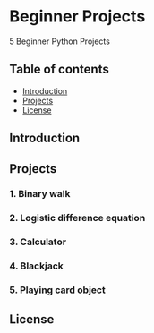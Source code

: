 # Beginner Projects
5 Beginner Python Projects
## Table of contents
* [Introduction](#introduction)
* [Projects](#projects)
* [License](#license)
## Introduction
## Projects
### 1. Binary walk
### 2. Logistic difference equation
### 3. Calculator
### 4. Blackjack
### 5. Playing card object
## License
